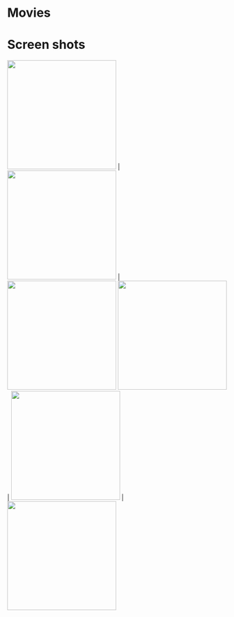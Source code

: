 # Movies
# Screen shots

<img src="https://user-images.githubusercontent.com/30687866/121500517-aac6a580-c9de-11eb-915a-8c1e75ec2538.png" width="250"> | 
<img src="https://user-images.githubusercontent.com/30687866/121500526-ac906900-c9de-11eb-9f6e-990e8870db7a.png" width="250"> |
<img src="https://user-images.githubusercontent.com/30687866/121500538-aef2c300-c9de-11eb-85b6-1e667d74be32.png" width="250"> 
<img src="https://user-images.githubusercontent.com/30687866/121500547-b1551d00-c9de-11eb-8ee7-1b4028b1a637.png" width="250"> |
<img src="https://user-images.githubusercontent.com/30687866/121500556-b4500d80-c9de-11eb-9dfe-a2e9bcaa159f.png" width="250"> |
<img src="https://user-images.githubusercontent.com/30687866/121500562-b619d100-c9de-11eb-86b6-8055a03dfef3.png" width="250">

